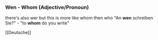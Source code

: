 ### Wen - Whom   (Adjective/Pronoun)

there's also wer but this is more like whom then who
"An **wen** schreiben Sie?" - "to **whom** do you write"



[[Deutsche]]